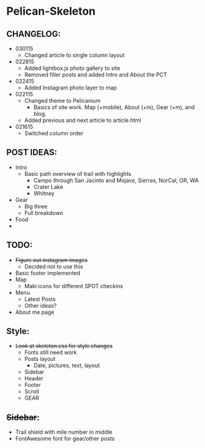 Pelican-Skeleton
================

CHANGELOG:
---
- 030115
	- Changed article to single column layout
- 022815
	- Added lightbox.js photo gallery to site
	- Removed filler posts and added Intro and About the PCT
- 022415
	- Added Instagram photo layer to map
- 022115
    - Changed theme to Pelicanium
      - Basics of site work.  Map (+mobile), About (+m), Gear (+m), and blog.
    - Added previous and next article to article.html
- 021615
    - Switched column order

POST IDEAS:
---
- Intro
	- Basic path overview of trail with highlights
	  - Campo through San Jacinto and Mojave, Sierras, NorCal, OR, WA
	  - Crater Lake
	  - Whitney
- Gear
	- Big three
	- Full breakdown
- Food
- 
TODO:
-----
- ~~Figure out instagram images~~
	- Decided not to use this
- Basic footer implemented
- Map
	- Maki icons for different SPOT checkins
- Menu
	- Latest Posts
	- Other ideas?
- About me page

Style:
---
- ~~Look at skeleton.css for style changes~~
	- Fonts still need work
	- Posts layout
		- 	Date, pictures, text, layout
    - 	Sidebar
    - 	Header
    - 	Footer
    - 	Scroll
    - 	GEAR

~~Sidebar~~:
---
- Trail shield with mile number in middle
- FontAwesome font for gear/other posts
